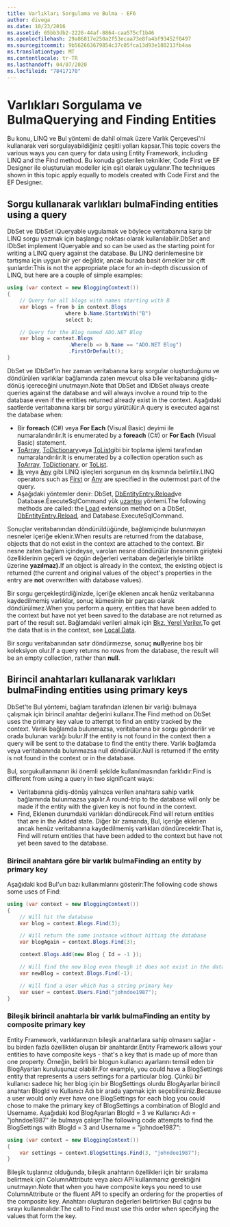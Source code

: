```yaml
---
title: Varlıkları Sorgulama ve Bulma - EF6
author: divega
ms.date: 10/23/2016
ms.assetid: 65bb3db2-2226-44af-8864-caa575cf1b46
ms.openlocfilehash: 29a86817e250a2f53ecaa73e8fa4bf93452f0497
ms.sourcegitcommit: 9b562663679854c37c05fca13d93e180213fb4aa
ms.translationtype: MT
ms.contentlocale: tr-TR
ms.lasthandoff: 04/07/2020
ms.locfileid: "78417170"
---
```

# <a name="querying-and-finding-entities"></a><span data-ttu-id="ada85-102">Varlıkları Sorgulama ve Bulma</span><span class="sxs-lookup"><span data-stu-id="ada85-102">Querying and Finding Entities</span></span>
<span data-ttu-id="ada85-103">Bu konu, LINQ ve Bul yöntemi de dahil olmak üzere Varlık Çerçevesi'ni kullanarak veri sorgulayabildiğiniz çeşitli yolları kapsar.</span><span class="sxs-lookup"><span data-stu-id="ada85-103">This topic covers the various ways you can query for data using Entity Framework, including LINQ and the Find method.</span></span> <span data-ttu-id="ada85-104">Bu konuda gösterilen teknikler, Code First ve EF Designer ile oluşturulan modeller için eşit olarak uygulanır.</span><span class="sxs-lookup"><span data-stu-id="ada85-104">The techniques shown in this topic apply equally to models created with Code First and the EF Designer.</span></span>  

## <a name="finding-entities-using-a-query"></a><span data-ttu-id="ada85-105">Sorgu kullanarak varlıkları bulma</span><span class="sxs-lookup"><span data-stu-id="ada85-105">Finding entities using a query</span></span>  

<span data-ttu-id="ada85-106">DbSet ve IDbSet iQueryable uygulamak ve böylece veritabanına karşı bir LINQ sorgu yazmak için başlangıç noktası olarak kullanılabilir.</span><span class="sxs-lookup"><span data-stu-id="ada85-106">DbSet and IDbSet implement IQueryable and so can be used as the starting point for writing a LINQ query against the database.</span></span> <span data-ttu-id="ada85-107">Bu LINQ derinlemesine bir tartışma için uygun bir yer değildir, ancak burada basit örnekler bir çift şunlardır:</span><span class="sxs-lookup"><span data-stu-id="ada85-107">This is not the appropriate place for an in-depth discussion of LINQ, but here are a couple of simple examples:</span></span>  

``` csharp
using (var context = new BloggingContext())
{
    // Query for all blogs with names starting with B
    var blogs = from b in context.Blogs
                   where b.Name.StartsWith("B")
                   select b;

    // Query for the Blog named ADO.NET Blog
    var blog = context.Blogs
                    .Where(b => b.Name == "ADO.NET Blog")
                    .FirstOrDefault();
}
```  

<span data-ttu-id="ada85-108">DbSet ve IDbSet'in her zaman veritabanına karşı sorgular oluşturduğunu ve döndürülen varlıklar bağlamında zaten mevcut olsa bile veritabanına gidiş-dönüş içereceğini unutmayın.</span><span class="sxs-lookup"><span data-stu-id="ada85-108">Note that DbSet and IDbSet always create queries against the database and will always involve a round trip to the database even if the entities returned already exist in the context.</span></span> <span data-ttu-id="ada85-109">Aşağıdaki saatlerde veritabanına karşı bir sorgu yürütülür:</span><span class="sxs-lookup"><span data-stu-id="ada85-109">A query is executed against the database when:</span></span>  

- <span data-ttu-id="ada85-110">Bir **foreach** (C#) veya **For Each** (Visual Basic) deyimi ile numaralandırılır.</span><span class="sxs-lookup"><span data-stu-id="ada85-110">It is enumerated by a **foreach** (C#) or **For Each** (Visual Basic) statement.</span></span>  
- <span data-ttu-id="ada85-111">[ToArray,](https://msdn.microsoft.com/library/bb298736) [ToDictionary](https://msdn.microsoft.com/library/system.linq.enumerable.todictionary)veya [ToList](https://msdn.microsoft.com/library/bb342261)gibi bir toplama işlemi tarafından numaralandırılır.</span><span class="sxs-lookup"><span data-stu-id="ada85-111">It is enumerated by a collection operation such as [ToArray](https://msdn.microsoft.com/library/bb298736), [ToDictionary](https://msdn.microsoft.com/library/system.linq.enumerable.todictionary), or [ToList](https://msdn.microsoft.com/library/bb342261).</span></span>  
- <span data-ttu-id="ada85-112">[İlk](https://msdn.microsoft.com/library/bb291976) veya [Any](https://msdn.microsoft.com/library/bb337697) gibi LINQ işleçleri sorgunun en dış kısmında belirtilir.</span><span class="sxs-lookup"><span data-stu-id="ada85-112">LINQ operators such as [First](https://msdn.microsoft.com/library/bb291976) or [Any](https://msdn.microsoft.com/library/bb337697) are specified in the outermost part of the query.</span></span>  
- <span data-ttu-id="ada85-113">Aşağıdaki yöntemler denir: DbSet, [DbEntityEntry.Reload](https://msdn.microsoft.com/library/system.data.entity.infrastructure.dbentityentry.reload.aspx)ve Database.ExecuteSqlCommand yük [uzantısı](https://msdn.microsoft.com/library/system.data.entity.dbextensions.load) yöntemi.</span><span class="sxs-lookup"><span data-stu-id="ada85-113">The following methods are called: the [Load](https://msdn.microsoft.com/library/system.data.entity.dbextensions.load) extension method on a DbSet, [DbEntityEntry.Reload](https://msdn.microsoft.com/library/system.data.entity.infrastructure.dbentityentry.reload.aspx), and Database.ExecuteSqlCommand.</span></span>  

<span data-ttu-id="ada85-114">Sonuçlar veritabanından döndürüldüğünde, bağlamiçinde bulunmayan nesneler içeriğe eklenir.</span><span class="sxs-lookup"><span data-stu-id="ada85-114">When results are returned from the database, objects that do not exist in the context are attached to the context.</span></span> <span data-ttu-id="ada85-115">Bir nesne zaten bağlam içindeyse, varolan nesne döndürülür (nesnenin girişteki özelliklerinin geçerli ve özgün değerleri veritabanı değerleriyle birlikte üzerine **yazılmaz).**</span><span class="sxs-lookup"><span data-stu-id="ada85-115">If an object is already in the context, the existing object is returned (the current and original values of the object's properties in the entry are **not** overwritten with database values).</span></span>  

<span data-ttu-id="ada85-116">Bir sorgu gerçekleştirdiğinizde, içeriğe eklenen ancak henüz veritabanına kaydedilmemiş varlıklar, sonuç kümesinin bir parçası olarak döndürülmez.</span><span class="sxs-lookup"><span data-stu-id="ada85-116">When you perform a query, entities that have been added to the context but have not yet been saved to the database are not returned as part of the result set.</span></span> <span data-ttu-id="ada85-117">Bağlamdaki verileri almak için [Bkz. Yerel Veriler.](~/ef6/querying/local-data.md)</span><span class="sxs-lookup"><span data-stu-id="ada85-117">To get the data that is in the context, see [Local Data](~/ef6/querying/local-data.md).</span></span>  

<span data-ttu-id="ada85-118">Bir sorgu veritabanından satır döndürmezse, sonuç **null**yerine boş bir koleksiyon olur.</span><span class="sxs-lookup"><span data-stu-id="ada85-118">If a query returns no rows from the database, the result will be an empty collection, rather than **null**.</span></span>  

## <a name="finding-entities-using-primary-keys"></a><span data-ttu-id="ada85-119">Birincil anahtarları kullanarak varlıkları bulma</span><span class="sxs-lookup"><span data-stu-id="ada85-119">Finding entities using primary keys</span></span>  

<span data-ttu-id="ada85-120">DbSet'te Bul yöntemi, bağlam tarafından izlenen bir varlığı bulmaya çalışmak için birincil anahtar değerini kullanır.</span><span class="sxs-lookup"><span data-stu-id="ada85-120">The Find method on DbSet uses the primary key value to attempt to find an entity tracked by the context.</span></span> <span data-ttu-id="ada85-121">Varlık bağlamda bulunmazsa, veritabanına bir sorgu gönderilir ve orada bulunan varlığı bulur.</span><span class="sxs-lookup"><span data-stu-id="ada85-121">If the entity is not found in the context then a query will be sent to the database to find the entity there.</span></span> <span data-ttu-id="ada85-122">Varlık bağlamda veya veritabanında bulunmazsa null döndürülür.</span><span class="sxs-lookup"><span data-stu-id="ada85-122">Null is returned if the entity is not found in the context or in the database.</span></span>  

<span data-ttu-id="ada85-123">Bul, sorgukullanmanın iki önemli şekilde kullanılmasından farklıdır:</span><span class="sxs-lookup"><span data-stu-id="ada85-123">Find is different from using a query in two significant ways:</span></span>  

- <span data-ttu-id="ada85-124">Veritabanına gidiş-dönüş yalnızca verilen anahtara sahip varlık bağlamında bulunmazsa yapılır.</span><span class="sxs-lookup"><span data-stu-id="ada85-124">A round-trip to the database will only be made if the entity with the given key is not found in the context.</span></span>  
- <span data-ttu-id="ada85-125">Find, Eklenen durumdaki varlıkları döndürecek.</span><span class="sxs-lookup"><span data-stu-id="ada85-125">Find will return entities that are in the Added state.</span></span> <span data-ttu-id="ada85-126">Diğer bir zamanda, Bul, içeriğe eklenen ancak henüz veritabanına kaydedilmemiş varlıkları döndürecektir.</span><span class="sxs-lookup"><span data-stu-id="ada85-126">That is, Find will return entities that have been added to the context but have not yet been saved to the database.</span></span>  
### <a name="finding-an-entity-by-primary-key"></a><span data-ttu-id="ada85-127">Birincil anahtara göre bir varlık bulma</span><span class="sxs-lookup"><span data-stu-id="ada85-127">Finding an entity by primary key</span></span>  

<span data-ttu-id="ada85-128">Aşağıdaki kod Bul'un bazı kullanımlarını gösterir:</span><span class="sxs-lookup"><span data-stu-id="ada85-128">The following code shows some uses of Find:</span></span>  

``` csharp
using (var context = new BloggingContext())
{
    // Will hit the database
    var blog = context.Blogs.Find(3);

    // Will return the same instance without hitting the database
    var blogAgain = context.Blogs.Find(3);

    context.Blogs.Add(new Blog { Id = -1 });

    // Will find the new blog even though it does not exist in the database
    var newBlog = context.Blogs.Find(-1);

    // Will find a User which has a string primary key
    var user = context.Users.Find("johndoe1987");
}
```  

### <a name="finding-an-entity-by-composite-primary-key"></a><span data-ttu-id="ada85-129">Bileşik birincil anahtarla bir varlık bulma</span><span class="sxs-lookup"><span data-stu-id="ada85-129">Finding an entity by composite primary key</span></span>  

<span data-ttu-id="ada85-130">Entity Framework, varlıklarınızın bileşik anahtarlara sahip olmasını sağlar - bu birden fazla özellikten oluşan bir anahtardır.</span><span class="sxs-lookup"><span data-stu-id="ada85-130">Entity Framework allows your entities to have composite keys - that's a key that is made up of more than one property.</span></span> <span data-ttu-id="ada85-131">Örneğin, belirli bir blogun kullanıcı ayarlarını temsil eden bir BlogAyarları kuruluşunuz olabilir.</span><span class="sxs-lookup"><span data-stu-id="ada85-131">For example, you could have a BlogSettings entity that represents a users settings for a particular blog.</span></span> <span data-ttu-id="ada85-132">Çünkü bir kullanıcı sadece hiç her blog için bir BlogSettings olurdu BlogAyarlar birincil anahtarı BlogId ve Kullanıcı Adı bir arada yapmak için seçebilirsiniz.</span><span class="sxs-lookup"><span data-stu-id="ada85-132">Because a user would only ever have one BlogSettings for each blog you could chose to make the primary key of BlogSettings a combination of BlogId and Username.</span></span> <span data-ttu-id="ada85-133">Aşağıdaki kod BlogAyarları BlogId = 3 ve Kullanıcı Adı = "johndoe1987" ile bulmaya çalışır:</span><span class="sxs-lookup"><span data-stu-id="ada85-133">The following code attempts to find the BlogSettings with BlogId = 3 and Username = "johndoe1987":</span></span>  

``` csharp  
using (var context = new BloggingContext())
{
    var settings = context.BlogSettings.Find(3, "johndoe1987");
}
```  

<span data-ttu-id="ada85-134">Bileşik tuşlarınız olduğunda, bileşik anahtarın özellikleri için bir sıralama belirtmek için ColumnAttribute veya akıcı API kullanmanız gerektiğini unutmayın.</span><span class="sxs-lookup"><span data-stu-id="ada85-134">Note that when you have composite keys you need to use ColumnAttribute or the fluent API to specify an ordering for the properties of the composite key.</span></span> <span data-ttu-id="ada85-135">Anahtarı oluşturan değerleri belirtirken Bul çağrısı bu sırayı kullanmalıdır.</span><span class="sxs-lookup"><span data-stu-id="ada85-135">The call to Find must use this order when specifying the values that form the key.</span></span>  
